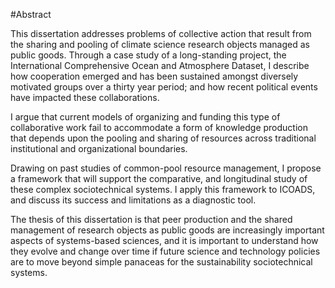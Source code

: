 #Abstract 

This dissertation addresses problems of collective action that result from the sharing and pooling of climate science research objects managed as public goods. Through a case study of a long-standing  project, the International Comprehensive Ocean and Atmosphere Dataset, I describe how cooperation  emerged and has been sustained amongst diversely motivated groups over a thirty year period; and how recent political events have impacted these collaborations.

I argue that current models of organizing and funding this type of collaborative work fail to accommodate a form of knowledge production that depends upon the pooling and sharing of resources across traditional institutional and organizational boundaries.  

Drawing on past studies of common-pool resource management, I propose a framework that will support the comparative, and longitudinal study of these complex sociotechnical systems. I apply this framework to ICOADS, and discuss its success and limitations as a diagnostic tool. 

The thesis of this dissertation is that peer production and the shared management of research objects as public goods are increasingly important aspects of systems-based sciences, and it is important to understand how they evolve and change over time if future science and technology policies are to move beyond simple panaceas for the sustainability sociotechnical systems. 

